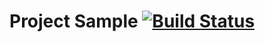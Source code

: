 # Project Sample [![Build Status](https://travis-ci.org/EvgeniusHR/Monakhov.svg?branch=master)](https://travis-ci.org/EvgeniusHR/Monakhov)